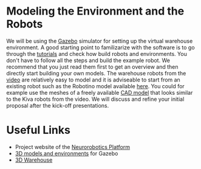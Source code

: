 # Modeling the Environment and the Robots

We will be using the [Gazebo](http://gazebosim.org/) simulator for setting up the virtual warehouse environment. A good starting point to familizarize with the software is to go through the [tutorials](http://gazebosim.org/tutorials) and check how build robots and environments. You don't have to follow all the steps and build the example robot. We recommend that you just read them first to get an overview and then directly start building your own models. The warehouse robots from the [video](https://www.youtube.com/watch?v=HYjc9h8oSsY) are relatively easy to model and it is adviseable to start from an existing robot such as the Robotino model available [here](https://github.com/robocup-logistics/gazebo-rcll/tree/master/models/robotino3). You could for example use the meshes of a freely available [CAD model](https://grabcad.com/library/transport-robot-1) that looks similar to the Kiva robots from the video. We will discuss and refine your initial proposal after the kick-off presentations.

# Useful Links
*  Project website of the [Neurorobotics Platform](http://neurorobotics.net/)
*  [3D models and environments](http://data.nvision2.eecs.yorku.ca/3DGEMS/) for Gazebo
*  [3D Warehouse](https://3dwarehouse.sketchup.com/)


